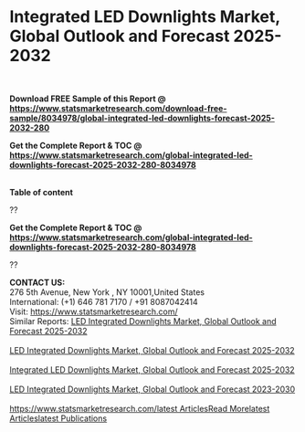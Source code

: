 <h1>Integrated LED Downlights Market, Global Outlook and Forecast 2025-2032</h1><br/><p><strong>Download FREE Sample of this Report @ <a href="https://www.statsmarketresearch.com/download-free-sample/8034978/global-integrated-led-downlights-forecast-2025-2032-280">https://www.statsmarketresearch.com/download-free-sample/8034978/global-integrated-led-downlights-forecast-2025-2032-280</a></strong></p>

<div><b>Get the Complete Report & TOC @ <a href="https://www.statsmarketresearch.com/global-integrated-led-downlights-forecast-2025-2032-280-8034978">https://www.statsmarketresearch.com/global-integrated-led-downlights-forecast-2025-2032-280-8034978</a></b></div>

<p><br />
<b>Table of content</b></p>

<p>??</p>

<div><b>Get the Complete Report & TOC @ <a href="https://www.statsmarketresearch.com/global-integrated-led-downlights-forecast-2025-2032-280-8034978">https://www.statsmarketresearch.com/global-integrated-led-downlights-forecast-2025-2032-280-8034978</a></b></div>

<p>??</p>

<p><b>CONTACT US:</b><br />
276 5th Avenue, New York , NY 10001,United States<br />
International: (+1) 646 781 7170 / +91 8087042414<br />
Visit: <a href="https://www.statsmarketresearch.com/">https://www.statsmarketresearch.com/</a><br />
Similar Reports: <a href="https://www.statsmarketresearch.com/global-integrated-led-downlights-forecast-2025-2032-280-8034978">LED Integrated Downlights Market, Global Outlook and Forecast 2025-2032</a><br />
<br />
<a href="https://www.statsmarketresearch.com/global-integrated-led-downlights-forecast-2025-2032-280-8034978">LED Integrated Downlights Market, Global Outlook and Forecast 2025-2032</a><br />
<br />
<a href="https://www.statsmarketresearch.com/global-integrated-led-downlights-forecast-2025-2032-280-8034978">Integrated LED Downlights Market, Global Outlook and Forecast 2025-2032</a><br />
<br />
<a href="https://www.statsmarketresearch.com/global-integrated-led-downlights-forecast-2025-2032-280-8034978">LED Integrated Downlights Market, Global Outlook and Forecast 2023-2030</a><br />
<br />
<a href="https://gyeongbokgung.com">https://www.statsmarketresearch.com/</a><a href="https://hallyeomaritime.com">latest Articles</a><a href="https://jingwansa.com">Read More</a><a href="https://nguoiviet.jp/">latest Articles</a><a href="https://www.intelmarketresearch.com/">latest Publications</a></p>
